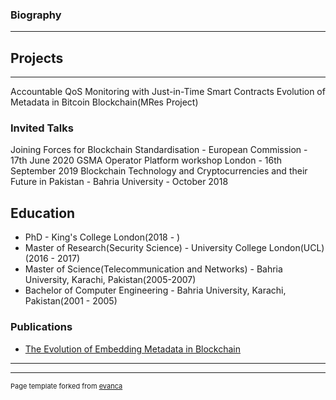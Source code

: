  ### Biography
---

## Projects 
---
Accountable QoS Monitoring with Just-in-Time Smart Contracts
Evolution of Metadata in Bitcoin Blockchain(MRes Project)




### Invited Talks
Joining Forces for Blockchain Standardisation - European Commission - 17th June 2020
GSMA Operator Platform workshop London - 16th September 2019
Blockchain Technology and Cryptocurrencies and their Future in Pakistan - Bahria University - October 2018




## Education
- PhD - King's College London(2018 - )
- Master of Research(Security Science) - University College London(UCL)(2016 - 2017)
- Master of Science(Telecommunication and Networks) - Bahria University, Karachi, Pakistan(2005-2007)
- Bachelor of Computer Engineering - Bahria University, Karachi, Pakistan(2001 - 2005)


### Publications

- [The Evolution of Embedding Metadata in Blockchain](https://arxiv.org/abs/1806.06738)



---




---
<p style="font-size:11px">Page template forked from <a href="https://github.com/evanca/quick-portfolio">evanca</a></p>
<!-- Remove above link if you don't want to attibute -->
